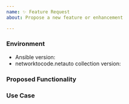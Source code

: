 ```yaml
---
name: ✨ Feature Request
about: Propose a new feature or enhancement

---
```


### Environment
* Ansible version:  <!-- Example: 2.9.2 -->
* networktocode.netauto collection version:  <!-- Example: 1.0.0 -->

<!--
    Describe in detail the new functionality you are proposing.
-->
### Proposed Functionality

<!--
    Convey an example use case for your proposed feature. Write from the
    perspective of a user who would benefit from the proposed
    functionality and describe how.
--->
### Use Case
